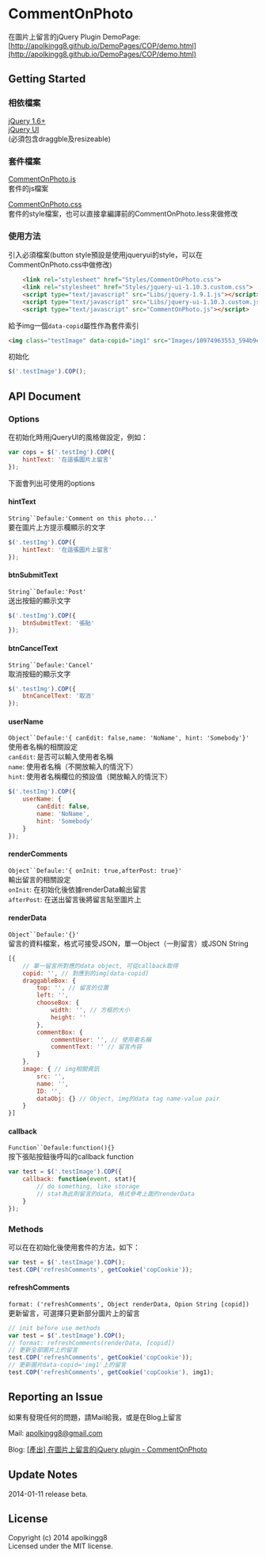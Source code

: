 CommentOnPhoto
==============

在圖片上留言的jQuery Plugin
DemoPage: [http://apolkingg8.github.io/DemoPages/COP/demo.html](http://apolkingg8.github.io/DemoPages/COP/demo.html)

## Getting Started

### 相依檔案

[jQuery 1.6+](http://jquery.com)  
[jQuery UI](http://jqueryui.com)  
(必須包含draggble及resizeable)

### 套件檔案

[CommentOnPhoto.js](https://github.com/apolkingg8/CommentOnPhoto/blob/master/CommentOnPhoto.js)  
套件的js檔案

[CommentOnPhoto.css](https://github.com/apolkingg8/CommentOnPhoto/blob/master/Styles/CommentOnPhoto.css)  
套件的style檔案，也可以直接拿編譯前的CommentOnPhoto.less來做修改

### 使用方法

引入必須檔案(button style預設是使用jqueryui的style，可以在CommentOnPhoto.css中做修改)
```html
    <link rel="stylesheet" href="Styles/CommentOnPhoto.css">
    <link rel="stylesheet" href="Styles/jquery-ui-1.10.3.custom.css">
    <script type="text/javascript" src="Libs/jquery-1.9.1.js"></script>
    <script type="text/javascript" src="Libs/jquery-ui-1.10.3.custom.js"></script>
    <script type="text/javascript" src="CommentOnPhoto.js"></script>
```
給予img一個`data-copid`屬性作為套件索引
```html
<img class="testImage" data-copid="img1" src="Images/10974963553_594b9e8416_o.jpg">
```
初始化  
```js
$('.testImage').COP();
```

## API Document

### Options  
在初始化時用jQueryUI的風格做設定，例如：
```js
var cops = $('.testImg').COP({
    hintText: '在這張圖片上留言'
});
```
下面會列出可使用的options

#### hintText
`String``Defaule:'Comment on this photo...'`  
要在圖片上方提示欄顯示的文字
```js
$('.testImg').COP({
    hintText: '在這張圖片上留言'
});
```
#### btnSubmitText
`String``Defaule:'Post'`  
送出按鈕的顯示文字
```js
$('.testImg').COP({
    btnSubmitText: '張貼'
});
```
#### btnCancelText   
`String``Defaule:'Cancel'`  
取消按鈕的顯示文字
```js
$('.testImg').COP({
    btnCancelText: '取消'
});
```
#### userName   
`Object``Defaule:'{ canEdit: false,name: 'NoName', hint: 'Somebody'}'`  
使用者名稱的相關設定  
`canEdit`: 是否可以輸入使用者名稱  
`name`: 使用者名稱（不開放輸入的情況下）  
`hint`: 使用者名稱欄位的預設值（開放輸入的情況下）
```js
$('.testImg').COP({
    userName: {
        canEdit: false,
        name: 'NoName',
        hint: 'Somebody'
    }
});
```
#### renderComments
`Object``Defaule:'{ onInit: true,afterPost: true}'`  
輸出留言的相關設定  
`onInit`: 在初始化後依據renderData輸出留言  
`afterPost`: 在送出留言後將留言貼至圖片上  

#### renderData
`Object``Defaule:'{}'`  
留言的資料檔案，格式可接受JSON，單一Object（一則留言）或JSON String
```js
[{
    // 單一留言所對應的data object, 可從callback取得
    copid: '', // 對應到的img[data-copid]
    draggableBox: {
        top: '', // 留言的位置
        left: '',
        chooseBox: {
            width: '', // 方框的大小
            height: ''
        },
        commentBox: {
            commentUser: '', // 使用者名稱
            commentText: '' // 留言內容
        }
    },
    image: { // img相關資訊
        src: '',
        name: '',
        ID: '',
        dataObj: {} // Object, img的data tag name-value pair
    }
}]
```
#### callback
`Function``Defaule:function(){}`  
按下張貼按鈕後呼叫的callback function
```js
var test = $('.testImage').COP({
    callback: function(event, stat){
        // do something, like storage
        // stat為此則留言的data, 格式參考上面的renderData
    }
});
```

### Methods
可以在在初始化後使用套件的方法，如下：
```js
var test = $('.testImage').COP();
test.COP('refreshComments', getCookie('copCookie'));
```
#### refreshComments
`format: ('refreshComments', Object renderData, Opion String [copid])`  
更新留言，可選擇只更新部分圖片上的留言
```js
// init before use methods
var test = $('.testImage').COP();
// format: refreshComments(renderData, [copid])
// 更新全部圖片上的留言
test.COP('refreshComments', getCookie('copCookie'));
// 更新圖片data-copid='img1'上的留言
test.COP('refreshComments', getCookie('copCookie'), img1);
```

## Reporting an Issue

如果有發現任何的問題，請Mail給我，或是在Blog上留言

Mail: apolkingg8@gmail.com

Blog: [[產出] 在圖片上留言的jQuery plugin - CommentOnPhoto](http://apolkingg8.logdown.com)

## Update Notes

2014-01-11 release beta.

## License

Copyright (c) 2014 apolkingg8  
Licensed under the MIT license.
